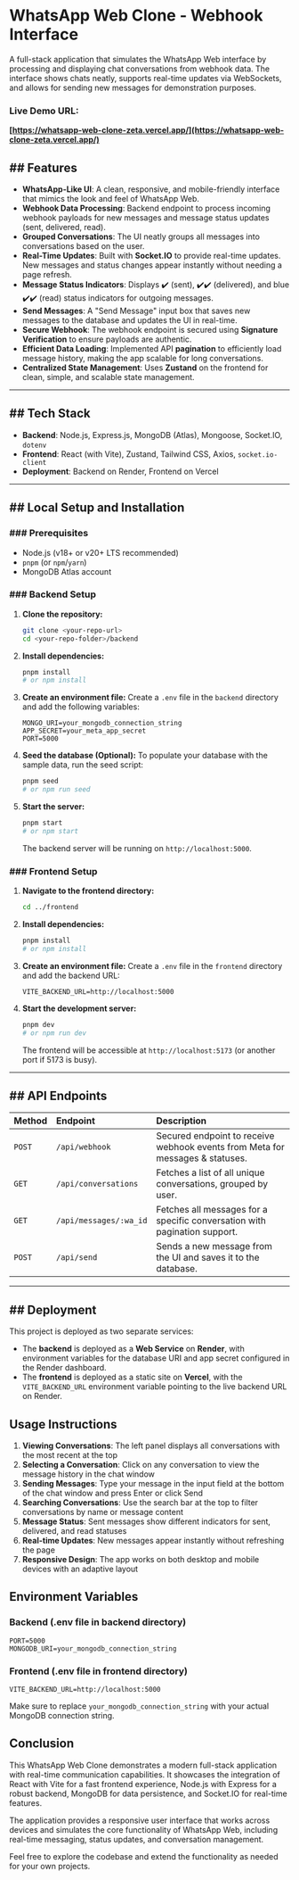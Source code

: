 # WhatsApp Web Clone - Webhook Interface

A full-stack application that simulates the WhatsApp Web interface by processing and displaying chat conversations from webhook data. The interface shows chats neatly, supports real-time updates via WebSockets, and allows for sending new messages for demonstration purposes.

### **Live Demo URL:**
**[https://whatsapp-web-clone-zeta.vercel.app/](https://whatsapp-web-clone-zeta.vercel.app/)**



## ## Features

* **WhatsApp-Like UI**: A clean, responsive, and mobile-friendly interface that mimics the look and feel of WhatsApp Web.
* **Webhook Data Processing**: Backend endpoint to process incoming webhook payloads for new messages and message status updates (sent, delivered, read).
* **Grouped Conversations**: The UI neatly groups all messages into conversations based on the user.
* **Real-Time Updates**: Built with **Socket.IO** to provide real-time updates. New messages and status changes appear instantly without needing a page refresh.
* **Message Status Indicators**: Displays ✔️ (sent), ✔️✔️ (delivered), and blue ✔️✔️ (read) status indicators for outgoing messages.
* **Send Messages**: A "Send Message" input box that saves new messages to the database and updates the UI in real-time.
* **Secure Webhook**: The webhook endpoint is secured using **Signature Verification** to ensure payloads are authentic.
* **Efficient Data Loading**: Implemented API **pagination** to efficiently load message history, making the app scalable for long conversations.
* **Centralized State Management**: Uses **Zustand** on the frontend for clean, simple, and scalable state management.

---

## ## Tech Stack

* **Backend**: Node.js, Express.js, MongoDB (Atlas), Mongoose, Socket.IO, `dotenv`
* **Frontend**: React (with Vite), Zustand, Tailwind CSS, Axios, `socket.io-client`
* **Deployment**: Backend on Render, Frontend on Vercel

---

## ## Local Setup and Installation

### ### Prerequisites
* Node.js (v18+ or v20+ LTS recommended)
* `pnpm` (or `npm`/`yarn`)
* MongoDB Atlas account

### ### Backend Setup

1.  **Clone the repository:**
    ```bash
    git clone <your-repo-url>
    cd <your-repo-folder>/backend
    ```

2.  **Install dependencies:**
    ```bash
    pnpm install
    # or npm install
    ```

3.  **Create an environment file:**
    Create a `.env` file in the `backend` directory and add the following variables:
    ```
    MONGO_URI=your_mongodb_connection_string
    APP_SECRET=your_meta_app_secret
    PORT=5000
    ```

4.  **Seed the database (Optional):**
    To populate your database with the sample data, run the seed script:
    ```bash
    pnpm seed
    # or npm run seed
    ```

5.  **Start the server:**
    ```bash
    pnpm start
    # or npm start
    ```
    The backend server will be running on `http://localhost:5000`.

### ### Frontend Setup

1.  **Navigate to the frontend directory:**
    ```bash
    cd ../frontend
    ```

2.  **Install dependencies:**
    ```bash
    pnpm install
    # or npm install
    ```

3.  **Create an environment file:**
    Create a `.env` file in the `frontend` directory and add the backend URL:
    ```
    VITE_BACKEND_URL=http://localhost:5000
    ```

4.  **Start the development server:**
    ```bash
    pnpm dev
    # or npm run dev
    ```
    The frontend will be accessible at `http://localhost:5173` (or another port if 5173 is busy).

---
## ## API Endpoints

| Method | Endpoint | Description |
| :--- | :--- | :--- |
| `POST` | `/api/webhook` | Secured endpoint to receive webhook events from Meta for messages & statuses. |
| `GET` | `/api/conversations` | Fetches a list of all unique conversations, grouped by user. |
| `GET` | `/api/messages/:wa_id` | Fetches all messages for a specific conversation with pagination support. |
| `POST` | `/api/send` | Sends a new message from the UI and saves it to the database. |

---
## ## Deployment

This project is deployed as two separate services:

* The **backend** is deployed as a **Web Service** on **Render**, with environment variables for the database URI and app secret configured in the Render dashboard.
* The **frontend** is deployed as a static site on **Vercel**, with the `VITE_BACKEND_URL` environment variable pointing to the live backend URL on Render.
## Usage Instructions

1. **Viewing Conversations**: The left panel displays all conversations with the most recent at the top
2. **Selecting a Conversation**: Click on any conversation to view the message history in the chat window
3. **Sending Messages**: Type your message in the input field at the bottom of the chat window and press Enter or click Send
4. **Searching Conversations**: Use the search bar at the top to filter conversations by name or message content
5. **Message Status**: Sent messages show different indicators for sent, delivered, and read statuses
6. **Real-time Updates**: New messages appear instantly without refreshing the page
7. **Responsive Design**: The app works on both desktop and mobile devices with an adaptive layout
## Environment Variables

### Backend (.env file in backend directory)
```env
PORT=5000
MONGODB_URI=your_mongodb_connection_string
```

### Frontend (.env file in frontend directory)
```env
VITE_BACKEND_URL=http://localhost:5000
```

Make sure to replace `your_mongodb_connection_string` with your actual MongoDB connection string.
## Conclusion

This WhatsApp Web Clone demonstrates a modern full-stack application with real-time communication capabilities. It showcases the integration of React with Vite for a fast frontend experience, Node.js with Express for a robust backend, MongoDB for data persistence, and Socket.IO for real-time features.

The application provides a responsive user interface that works across devices and simulates the core functionality of WhatsApp Web, including real-time messaging, status updates, and conversation management.

Feel free to explore the codebase and extend the functionality as needed for your own projects.